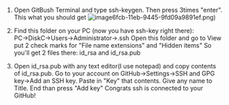1. Open GitBush Terminal and type ssh-keygen. Then press 3times "enter". This what you should get
 ![image](https://user-images.githubusercontent.com/73791189/107985995-77917e00-6fcb-11eb-9ee6-17705661e3c1.png)6fcb-11eb-9445-9fd09a9891ef.png)
2. Find this folder on your PC (now you have ssh-key right there): PC→DiskC→Users→Administrator→.ssh Open this folder and go to View put 2 check marks for "File name extensions" and "Hidden items" So you'll get 2 files there: id_rsa and id_rsa.pub
 

3. Open id_rsa.pub with any text editor(I use notepad) and copy contents of id_rsa.pub. Go to your account on GitHub→Settings→SSH and GPG key→Add an SSH key. Paste in "Key" that contents. Give any name to Title. End than press "Add key" Congrats ssh is connected to your GitHub!
